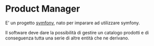 # Product Manager

E' un progetto [symfony](https://symfony.com/doc/2.6/book/index.html), nato per imparare ad utilizzare symfony.

Il software deve dare la possibilità di gestire un catalogo prodotti e di conseguenza tutta una serie di altre entità che ne derivano.
 

